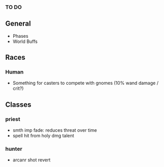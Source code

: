 ### TO DO

## General

- Phases
- World Buffs

## Races

### Human

- Something for casters to compete with gnomes (10% wand damage / crit?)

## Classes

### priest

- smth imp fade: reduces threat over time
- spell hit from holy dmg talent

### hunter

- arcanr shot revert
